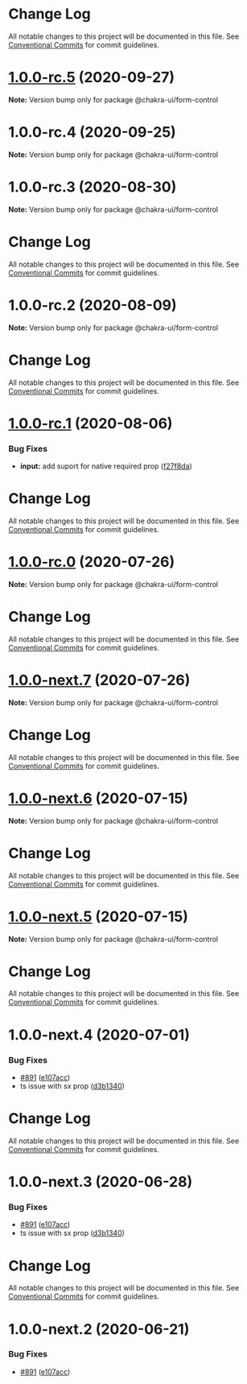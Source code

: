 # Change Log

All notable changes to this project will be documented in this file. See
[Conventional Commits](https://conventionalcommits.org) for commit guidelines.

# [1.0.0-rc.5](https://github.com/chakra-ui/chakra-ui/compare/@chakra-ui/form-control@1.0.0-rc.4...@chakra-ui/form-control@1.0.0-rc.5) (2020-09-27)

**Note:** Version bump only for package @chakra-ui/form-control

# 1.0.0-rc.4 (2020-09-25)

**Note:** Version bump only for package @chakra-ui/form-control

# 1.0.0-rc.3 (2020-08-30)

**Note:** Version bump only for package @chakra-ui/form-control

# Change Log

All notable changes to this project will be documented in this file. See
[Conventional Commits](https://conventionalcommits.org) for commit guidelines.

# 1.0.0-rc.2 (2020-08-09)

**Note:** Version bump only for package @chakra-ui/form-control

# Change Log

All notable changes to this project will be documented in this file. See
[Conventional Commits](https://conventionalcommits.org) for commit guidelines.

# [1.0.0-rc.1](https://github.com/chakra-ui/chakra-ui/compare/@chakra-ui/form-control@1.0.0-rc.0...@chakra-ui/form-control@1.0.0-rc.1) (2020-08-06)

### Bug Fixes

- **input:** add suport for native required prop
  ([f27f8da](https://github.com/chakra-ui/chakra-ui/commit/f27f8da575fea7f1707d84a2884db080fbc94c60))

# Change Log

All notable changes to this project will be documented in this file. See
[Conventional Commits](https://conventionalcommits.org) for commit guidelines.

# [1.0.0-rc.0](https://github.com/chakra-ui/chakra-ui/compare/@chakra-ui/form-control@1.0.0-next.7...@chakra-ui/form-control@1.0.0-rc.0) (2020-07-26)

**Note:** Version bump only for package @chakra-ui/form-control

# Change Log

All notable changes to this project will be documented in this file. See
[Conventional Commits](https://conventionalcommits.org) for commit guidelines.

# [1.0.0-next.7](https://github.com/chakra-ui/chakra-ui/compare/@chakra-ui/form-control@1.0.0-next.6...@chakra-ui/form-control@1.0.0-next.7) (2020-07-26)

**Note:** Version bump only for package @chakra-ui/form-control

# Change Log

All notable changes to this project will be documented in this file. See
[Conventional Commits](https://conventionalcommits.org) for commit guidelines.

# [1.0.0-next.6](https://github.com/chakra-ui/chakra-ui/compare/@chakra-ui/form-control@1.0.0-next.5...@chakra-ui/form-control@1.0.0-next.6) (2020-07-15)

**Note:** Version bump only for package @chakra-ui/form-control

# Change Log

All notable changes to this project will be documented in this file. See
[Conventional Commits](https://conventionalcommits.org) for commit guidelines.

# [1.0.0-next.5](https://github.com/chakra-ui/chakra-ui/compare/@chakra-ui/form-control@1.0.0-next.4...@chakra-ui/form-control@1.0.0-next.5) (2020-07-15)

**Note:** Version bump only for package @chakra-ui/form-control

# Change Log

All notable changes to this project will be documented in this file. See
[Conventional Commits](https://conventionalcommits.org) for commit guidelines.

# 1.0.0-next.4 (2020-07-01)

### Bug Fixes

- [#891](https://github.com/chakra-ui/chakra-ui/issues/891)
  ([e107acc](https://github.com/chakra-ui/chakra-ui/commit/e107acc8487898a965b0d695c1da71f46fc56d5e))
- ts issue with sx prop
  ([d3b1340](https://github.com/chakra-ui/chakra-ui/commit/d3b1340cb255937927b4d4c56ce218141570b951))

# Change Log

All notable changes to this project will be documented in this file. See
[Conventional Commits](https://conventionalcommits.org) for commit guidelines.

# 1.0.0-next.3 (2020-06-28)

### Bug Fixes

- [#891](https://github.com/chakra-ui/chakra-ui/issues/891)
  ([e107acc](https://github.com/chakra-ui/chakra-ui/commit/e107acc8487898a965b0d695c1da71f46fc56d5e))
- ts issue with sx prop
  ([d3b1340](https://github.com/chakra-ui/chakra-ui/commit/d3b1340cb255937927b4d4c56ce218141570b951))

# Change Log

All notable changes to this project will be documented in this file. See
[Conventional Commits](https://conventionalcommits.org) for commit guidelines.

# 1.0.0-next.2 (2020-06-21)

### Bug Fixes

- [#891](https://github.com/chakra-ui/chakra-ui/issues/891)
  ([e107acc](https://github.com/chakra-ui/chakra-ui/commit/e107acc8487898a965b0d695c1da71f46fc56d5e))
